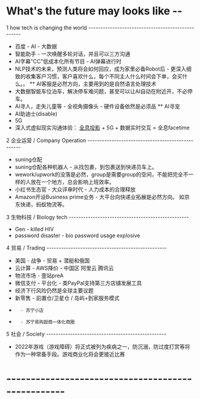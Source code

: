 # What's the future may looks like --

1 how tech is changing the world --------------------------------------------------
* 百度 - AI - 大数据
* 智能助手 - 一次唤醒多轮对话，并且可以三方沟通
* AI字幕"CC"低成本化所有节目 - AI弹幕进行时
* NLP技术的未来，预测人类将会如何回应，成为家里必备Robot后 - 更深入细致的收集客户习惯，客户喜欢什么，每个不同主人什么时间会下单，会买什么。。
** AI客服是必然方向，主要用到的是自然语言处理技术
* 大数据智能车位泊车，解决停车难问题，甚至可以让AI自动在附近开，不必停车。
* AI寻人，走失儿童等 - 全视角摄像头 - 硬件设备依然是必须品
** AI寻宠
* AI助迪士(disable)
* 5G
* 深入式虚拟现实沟通体验： [全息投影](https://s.taobao.com/search?q=360%E5%BA%A6%E5%B9%BB%E5%BD%B1%E6%88%90%E5%83%8F+%E5%AE%9E%E6%97%B6%E9%80%9A%E8%AE%AF&imgfile=&js=1&stats_click=search_radio_all%3A1&initiative_id=staobaoz_20190708&ie=utf8) + 5G + 数据实时交互 = 全息facetime




2 企业运营 / Company Operation --------------------------------------------------
* suning仓配
* suning仓配各种机器人 - 从找包裹，到包裹送到快递员车上。
* wework/upwork的没落是必然，group是需要group的空间，不能把完全不一样的人放在一个地方，总会影响上班效率。
* 小红书生态官 - 大众评审时代 - 人力成本的合理释放
* Amazon开设Business prime业务 - 大平台向快递业拓展是必然方向。 如京东快递，蚂蚁物流等。


3 生物科技 / Biology tech  --------------------------------------------------
* Gen - killed HIV
* password disaster - bio password usage explosive



4 贸易 / Trading  --------------------------------------------------
* 美国 - 战争 - 贸易 + 潜艇和俄国
* 云计算 - AWS降价 - 中国区 阿里云 腾讯云
* 物流市场 - 壹站preA
* 微信支付 - 平台化 - 类PayPal支持第三方店铺发展工具
* 经济下行风险仍然是全球主要议题
* 新零售 - 前置仓/卫星仓 / 岛屿+到家服务模式
*       - 苏宁小店  
*       - 苏宁易购超商一体化商圈

5 社会 / Society --------------------------------------------------
* 2022年游戏（游戏障碍）将正式被列为疾病之一，防沉溺，防过度打赏等将作为一种常备手段。游戏商业化将会更接近比赛


# --------------------------------------------------


#
#
#
#
#
#



